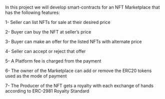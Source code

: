In this project we will develop smart-contracts for an NFT Marketplace that has the following features:

1- Seller can list NFTs for sale at their desired price

2- Buyer can buy the NFT at seller’s price

3- Buyer can make an offer for the listed NFTs with alternate price

4- Seller can accept or reject that offer

5- A Platform fee is charged from the payment

6- The owner of the Marketplace can add or remove the ERC20 tokens used as the mode of payment

7- The Producer of the NFT gets a royalty with each exchange of hands according to ERC-2981 Royalty Standard
